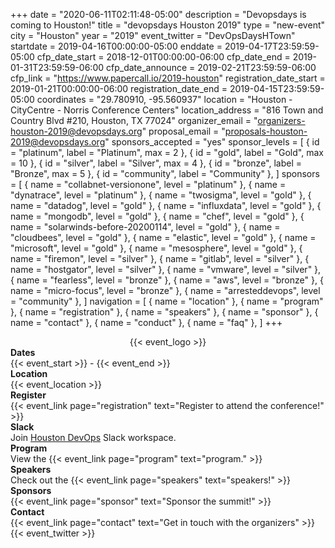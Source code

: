 +++
date = "2020-06-11T02:11:48-05:00"
description = "Devopsdays is coming to Houston!"
title = "devopsdays Houston 2019"
type = "new-event"
city = "Houston"
year = "2019"
event_twitter = "DevOpsDaysHTown"
startdate = 2019-04-16T00:00:00-05:00
enddate = 2019-04-17T23:59:59-05:00
cfp_date_start = 2018-12-01T00:00:00-06:00
cfp_date_end = 2019-01-31T23:59:59-06:00
cfp_date_announce = 2019-02-21T23:59:59-06:00
cfp_link = "https://www.papercall.io/2019-houston"
registration_date_start = 2019-01-21T00:00:00-06:00
registration_date_end = 2019-04-15T23:59:59-05:00
coordinates = "29.780910, -95.560937"
location = "Houston - CityCentre - Norris Conference Centers"
location_address = "816 Town and Country Blvd #210, Houston, TX 77024"
organizer_email = "organizers-houston-2019@devopsdays.org"
proposal_email = "proposals-houston-2019@devopsdays.org"
sponsors_accepted = "yes"
sponsor_levels = [
    { id = "platinum", label = "Platinum", max = 2 },
    { id = "gold", label = "Gold", max = 10 },
    { id = "silver", label = "Silver", max = 4 },
    { id = "bronze", label = "Bronze", max = 5 },
    { id = "community", label = "Community" },
]
sponsors = [
    { name = "collabnet-versionone", level = "platinum" },
    { name = "dynatrace", level = "platinum" },
    { name = "twosigma", level = "gold" },
    { name = "datadog", level = "gold" },
    { name = "influxdata", level = "gold" },
    { name = "mongodb", level = "gold" },
    { name = "chef", level = "gold" },
    { name = "solarwinds-before-20200114", level = "gold" },
    { name = "cloudbees", level = "gold" },
    { name = "elastic", level = "gold" },
    { name = "microsoft", level = "gold" },
    { name = "mesosphere", level = "gold" },
    { name = "firemon", level = "silver" },
    { name = "gitlab", level = "silver" },
    { name = "hostgator", level = "silver" },
    { name = "vmware", level = "silver" },
    { name = "fearless", level = "bronze" },
    { name = "aws", level = "bronze" },
    { name = "micro-focus", level = "bronze" },
    { name = "arresteddevops", level = "community" },
]
navigation = [
    { name = "location" },
    { name = "program" },
    { name = "registration" },
    { name = "speakers" },
    { name = "sponsor" },
    { name = "contact" },
    { name = "conduct" },
    { name = "faq" },
]
+++
<!-- <div style="text-align:center;">
  {{< event_logo >}}
</div> -->

<div class="row">
    <div class="col-md-3">
        <div style="text-align:center;">
          {{< event_logo >}}
        </div>
    </div>
    <div class="col-md-6"> 
        <div class="row">
            <div class="col-md-2"><strong>Dates</strong></div>
            <div class="col-md-8">{{< event_start >}} - {{< event_end >}}</div>
        </div>
        <!-- <div class="row">
            <div class="col-md-2"><strong>Schedule</strong></div>
            <div class="col-md-8">{{< event_link page="schedule" text="View the schedule!" >}}</div>
        </div> -->
        <div class="row">
            <div class="col-md-2"><strong>Location</strong></div>
            <div class="col-md-8">{{< event_location >}}</div>
        </div>
<!--        <div class="row">
          <div class="col-md-2"><strong>Talks</strong></div>
          <div class="col-md-8">{{< event_link page="propose" text="Propose a talk!" >}}</div>
        </div> -->
        <div class="row">
          <div class="col-md-2"><strong>Register</strong></div>
          <div class="col-md-8">{{< event_link page="registration" text="Register to attend the conference!" >}}</div>
        </div>
        <div class="row">
            <div class="col-md-2"><strong>Slack</strong></div>
            <div class="col-md-8">Join <a href="https://join.slack.com/t/houstondevops/shared_invite/enQtNTk0NzgyMDI0MTc4LTk1MTVmYTA0NGYzNTg5YTIxNGMwNTljZjc1OWJiNWU2OWZiZGRjZTc3MjllODVlYzJjMDE4MzYyNWYxMjE2Mjg">Houston DevOps</a> Slack workspace.
            </div>
        </div>
        <div class = "row">
          <div class = "col-md-2">
            <strong>Program</strong>
          </div>
          <div class = "col-md-8">
            View the {{< event_link page="program" text="program." >}}
          </div>
        </div>
        <div class = "row">
          <div class = "col-md-2">
            <strong>Speakers</strong>
          </div>
          <div class = "col-md-8">
            Check out the {{< event_link page="speakers" text="speakers!" >}}
          </div>
        </div>
        <div class="row">
          <div class="col-md-2"><strong>Sponsors</strong></div>
          <div class="col-md-8">{{< event_link page="sponsor" text="Sponsor the summit!" >}}</div>
        </div>
        <div class="row">
          <div class="col-md-2"><strong>Contact</strong></div>
          <div class="col-md-8">{{< event_link page="contact" text="Get in touch with the organizers" >}}</div>
        </div>
        <div class="row">
          <div class="col-md-2"></div>
          <div class="col-md-8">{{< event_twitter >}}</div>
        </div>
        <div class="row">
          <div class="col-md-2"></div>
          <div class="col-md-8"><script src="https://platform.linkedin.com/in.js" type="text/javascript">
    lang: en_US 
    authorize: true
</script>
<script type="IN/FollowCompany" data-id="35523918"></script></div>
        </div>
    </div>
</div>
